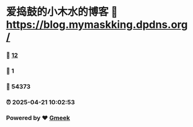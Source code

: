 # 爱捣鼓的小木水的博客 :link: https://blog.mymaskking.dpdns.org/ 
### :page_facing_up: [12](https://blog.mymaskking.dpdns.org//tag.html) 
### :speech_balloon: 1 
### :hibiscus: 54373 
### :alarm_clock: 2025-04-21 10:02:53 
### Powered by :heart: [Gmeek](https://github.com/Meekdai/Gmeek)
